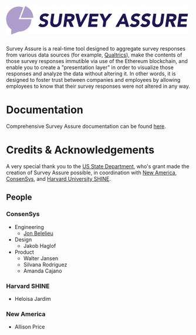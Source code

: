 <img src="docs/assets/images/logo.svg" style="width:496px;margin-bottom: 12px;" />

Survey Assure is a real-time tool designed to aggregate survey responses from various data sources (for example, [Qualtrics](https://www.qualtrics.com/)), make the contents of those survey responses immutible via use of the Ethereum blockchain, and enable you to create a "presentation layer" in order to visualize those responses and analyze the data without altering it. In other words, it is designed to foster trust between companies and employees by allowing employees to know that their survey responses were not altered in any way.

# Documentation

Comprehensive Survey Assure documentation can be found [here](https://newamericafoundation.github.io/digi_survey_assure).

# Credits & Acknowledgements

A very special thank you to the [US State Department](https://www.state.gov/), who's grant made the creation of Survey Assure possible, in coordination with [New America](https://www.newamerica.org/), [ConsenSys](https://consensys.net/), and [Harvard University SHINE](https://sites.sph.harvard.edu/shine/).

## People

### ConsenSys
- Engineering
  - [Jon Belelieu](https://github.com/jbelelieu)
- Design
  - Jakob Haglof
- Product
  - Walter Jansen
  - Silvana Rodriguez
  - Amanda Cajano

### Harvard SHINE
- Heloisa Jardim
  
### New America
- Allison Price
